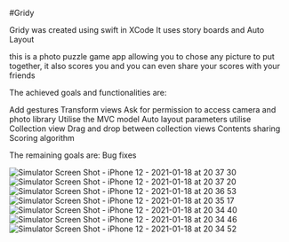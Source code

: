 #Gridy

Gridy was created using swift in XCode
It uses story boards and Auto Layout

this is a photo puzzle game app allowing you to chose any picture to put together, it also scores you and you can even share your scores with your friends 

The achieved goals and functionalities are:

Add gestures
Transform views
Ask for permission to access camera and photo library
Utilise the MVC model
Auto layout parameters
utilise Collection view
Drag and drop between collection views
Contents sharing
Scoring algorithm

The remaining goals are:
Bug fixes

![Simulator Screen Shot - iPhone 12 - 2021-01-18 at 20 37 30](https://user-images.githubusercontent.com/52208012/104961131-a0732300-59cd-11eb-8a24-665b3068ce98.png)
![Simulator Screen Shot - iPhone 12 - 2021-01-18 at 20 37 20](https://user-images.githubusercontent.com/52208012/104961135-a10bb980-59cd-11eb-97ff-0a24cb6010df.png)
![Simulator Screen Shot - iPhone 12 - 2021-01-18 at 20 36 53](https://user-images.githubusercontent.com/52208012/104961137-a1a45000-59cd-11eb-888b-01c53d4ab183.png)
![Simulator Screen Shot - iPhone 12 - 2021-01-18 at 20 35 17](https://user-images.githubusercontent.com/52208012/104961139-a23ce680-59cd-11eb-9d05-29248a8c5a4f.png)
![Simulator Screen Shot - iPhone 12 - 2021-01-18 at 20 34 40](https://user-images.githubusercontent.com/52208012/104961142-a2d57d00-59cd-11eb-9080-7979a671fbcd.png)
![Simulator Screen Shot - iPhone 12 - 2021-01-18 at 20 34 46](https://user-images.githubusercontent.com/52208012/104961143-a2d57d00-59cd-11eb-85e2-6201434d8649.png)
![Simulator Screen Shot - iPhone 12 - 2021-01-18 at 20 34 52](https://user-images.githubusercontent.com/52208012/104961145-a2d57d00-59cd-11eb-9ae3-20b14e075d20.png)
